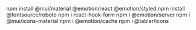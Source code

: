 npm install @mui/material @emotion/react @emotion/styled
npm install @fontsource/roboto
npm i react-hook-form
npm i @emotion/server
npm i @mui/icons-material
npm i @emotion/cache
npm i @tabler/icons

